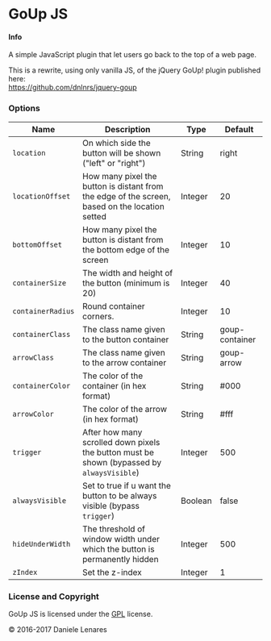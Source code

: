 # GoUp JS

#### Info
A simple JavaScript plugin that let users go back to the top of a web page.

This is a rewrite, using only vanilla JS, of the jQuery GoUp! plugin published here:  
https://github.com/dnlnrs/jquery-goup

### Options

| Name            	| Description                                                                                    | Type    | Default        |
|-------------------|------------------------------------------------------------------------------------------------|---------|----------------|
| `location`        | On which side the button will be shown ("left" or "right")                                     | String  | right          |
| `locationOffset`  | How many pixel the button is distant from the edge of the screen, based on the location setted | Integer | 20             |
| `bottomOffset`    | How many pixel the button is distant from the bottom edge of the screen                        | Integer | 10             |
| `containerSize` 	| The width and height of the button (minimum is 20)                                     		 | Integer | 40             |
| `containerRadius` | Round container corners.                                                                       | Integer | 10             |
| `containerClass`  | The class name given to the button container                                                   | String  | goup-container |
| `arrowClass`      | The class name given to the arrow container                                                    | String  | goup-arrow     |
| `containerColor`  | The color of the container (in hex format)                                                   	 | String  | #000 			|
| `arrowColor`      | The color of the arrow (in hex format)	                                                     | String  | #fff           |
| `trigger`         | After how many scrolled down pixels the button must be shown (bypassed by `alwaysVisible`)     | Integer | 500            |
| `alwaysVisible`   | Set to true if u want the button to be always visible (bypass `trigger`)                       | Boolean | false          |
| `hideUnderWidth`  | The threshold of window width under which the button is permanently hidden                     | Integer | 500            |
| `zIndex`          | Set the z-index                                                                                | Integer | 1              |

### License and Copyright
GoUp JS is licensed under the [GPL](http://www.gnu.org/licenses/gpl.html) license.

&copy; 2016-2017 Daniele Lenares